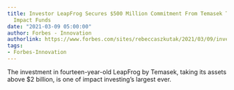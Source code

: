 ```yaml
---
title: Investor LeapFrog Secures $500 Million Commitment From Temasek To Anchor Multiple
  Impact Funds
date: "2021-03-09 05:00:00"
author: Forbes - Innovation
authorlink: https://www.forbes.com/sites/rebeccaszkutak/2021/03/09/investor-leapfrog-secures-500-million-commitment-from-temasek-to-anchor-multiple-impact-funds/
tags:
- Forbes-Innovation
---
```

The investment in fourteen-year-old LeapFrog by Temasek, taking its assets above $2 billion, is one of impact investing’s largest ever.